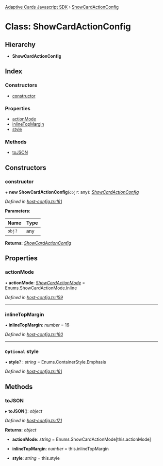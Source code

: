 [Adaptive Cards Javascript SDK](../README.md) › [ShowCardActionConfig](showcardactionconfig.md)

# Class: ShowCardActionConfig

## Hierarchy

* **ShowCardActionConfig**

## Index

### Constructors

* [constructor](showcardactionconfig.md#constructor)

### Properties

* [actionMode](showcardactionconfig.md#actionmode)
* [inlineTopMargin](showcardactionconfig.md#inlinetopmargin)
* [style](showcardactionconfig.md#optional-style)

### Methods

* [toJSON](showcardactionconfig.md#tojson)

## Constructors

###  constructor

\+ **new ShowCardActionConfig**(`obj?`: any): *[ShowCardActionConfig](showcardactionconfig.md)*

*Defined in [host-config.ts:161](https://github.com/microsoft/AdaptiveCards/blob/a61c5fd56/source/nodejs/adaptivecards/src/host-config.ts#L161)*

**Parameters:**

Name | Type |
------ | ------ |
`obj?` | any |

**Returns:** *[ShowCardActionConfig](showcardactionconfig.md)*

## Properties

###  actionMode

• **actionMode**: *[ShowCardActionMode](../enums/showcardactionmode.md)* = Enums.ShowCardActionMode.Inline

*Defined in [host-config.ts:159](https://github.com/microsoft/AdaptiveCards/blob/a61c5fd56/source/nodejs/adaptivecards/src/host-config.ts#L159)*

___

###  inlineTopMargin

• **inlineTopMargin**: *number* = 16

*Defined in [host-config.ts:160](https://github.com/microsoft/AdaptiveCards/blob/a61c5fd56/source/nodejs/adaptivecards/src/host-config.ts#L160)*

___

### `Optional` style

• **style**? : *string* = Enums.ContainerStyle.Emphasis

*Defined in [host-config.ts:161](https://github.com/microsoft/AdaptiveCards/blob/a61c5fd56/source/nodejs/adaptivecards/src/host-config.ts#L161)*

## Methods

###  toJSON

▸ **toJSON**(): *object*

*Defined in [host-config.ts:171](https://github.com/microsoft/AdaptiveCards/blob/a61c5fd56/source/nodejs/adaptivecards/src/host-config.ts#L171)*

**Returns:** *object*

* **actionMode**: *string* = Enums.ShowCardActionMode[this.actionMode]

* **inlineTopMargin**: *number* = this.inlineTopMargin

* **style**: *string* = this.style
